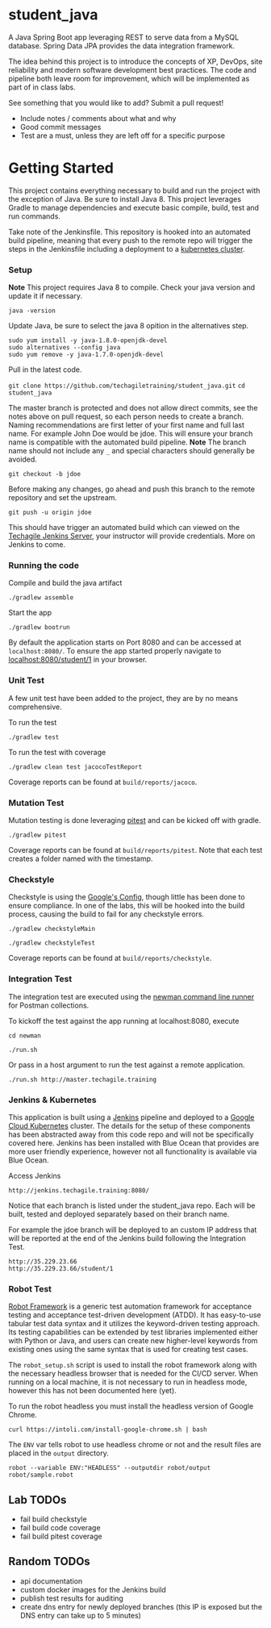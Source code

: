 # student_java #

A Java Spring Boot app leveraging REST to serve data from a MySQL database.  Spring Data JPA provides the data integration framework.

The idea behind this project is to introduce the concepts of XP, DevOps, site reliability and  modern software development best practices. The code and pipeline both leave room for improvement, which will be implemented as part of in class labs.

See something that you would like to add? Submit a pull request!

- Include notes / comments about what and why
- Good commit messages
- Test are a must, unless they are left off for a specific purpose

# Getting Started #

This project contains everything necessary to build and run the project with the exception of Java.  Be sure to install Java 8. This project leverages Gradle to manage dependencies and execute basic compile, build, test and run commands.

Take note of the Jenkinsfile.  This repository is hooked into an automated build pipeline, meaning that every push to the remote repo will trigger the steps in the Jenkinsfile including a deployment to a [kubernetes cluster](https://cloud.google.com/kubernetes-engine/docs/).

### Setup ###
**Note** This project requires Java 8 to compile. Check your java version and update it if necessary.

`java -version`

Update Java, be sure to select the java 8 opition in the alternatives step.
```
sudo yum install -y java-1.8.0-openjdk-devel
sudo alternatives --config java
sudo yum remove -y java-1.7.0-openjdk-devel
```

Pull in the latest code.

`git clone https://github.com/techagiletraining/student_java.git`
`cd student_java`

The master branch is protected and does not allow direct commits, see the notes above on pull request, so each person needs to create a branch.  Naming recommendations are first letter of your first name and full last name. For example John Doe would be jdoe. This will ensure your branch name is compatible with the automated build pipeline. **Note** The branch name should not include any `_` and special characters should generally be avoided.

`git checkout -b jdoe`

Before making any changes, go ahead and push this branch to the remote repository and set the upstream.

`git push -u origin jdoe`

This should have trigger an automated build which can viewed on the  [Techagile Jenkins Server](http://jenkins.techagile.training:8080/), your instructor will provide credentials. More on Jenkins to come.

### Running the code ###
Compile and build the java artifact

`./gradlew assemble`

Start the app

`./gradlew bootrun`

By default the application starts on Port 8080 and can be accessed at `localhost:8080/`.  To ensure the app started properly navigate to [localhost:8080/student/1](localhost:8080/student/1) in your browser.

### Unit Test ###
A few unit test have been added to the project, they are by no means comprehensive.

To run the test

`./gradlew test`

To run the test with coverage

`./gradlew clean test jacocoTestReport`

Coverage reports can be found at `build/reports/jacoco`.

### Mutation Test ###
Mutation testing is done leveraging [pitest](http://pitest.org/) and can be kicked off with gradle.

`./gradlew pitest`

Coverage reports can be found at `build/reports/pitest`. Note that each test creates a folder named with the timestamp.

### Checkstyle ###
Checkstyle is using the [Google's Config](https://github.com/checkstyle/checkstyle/blob/master/src/main/resources/google_checks.xml), though little has been done to ensure compliance.  In one of the labs, this will be hooked into the build process, causing the build to fail for any checkstyle errors.

`./gradlew checkstyleMain`

`./gradlew checkstyleTest`

Coverage reports can be found at `build/reports/checkstyle`.

### Integration Test ###
The integration test are executed using the [newman command line runner](https://www.getpostman.com/docs/v6/postman/collection_runs/command_line_integration_with_newman) for Postman collections.

To kickoff the test against the app running at localhost:8080, execute

`cd newman`

`./run.sh`

Or pass in a host argument to run the test against a remote application.

`./run.sh http://master.techagile.training`

### Jenkins & Kubernetes ###
This application is built using a [Jenkins](https://jenkins.io/) pipeline and deployed to a [Google Cloud Kubernetes](https://cloud.google.com/kubernetes-engine/docs/) cluster. The details for the setup of these components has been abstracted away from this code repo and will not be specifically covered here. Jenkins has been installed with Blue Ocean that provides are more user friendly experience, however not all functionality is available via Blue Ocean.

Access Jenkins

`http://jenkins.techagile.training:8080/`

Notice that each branch is listed under the student_java repo.  Each will be built, tested and deployed separately based on their branch name.

For example the jdoe branch will be deployed to an custom IP address that will be reported at the end of the Jenkins build following the Integration Test.

```
http://35.229.23.66
http://35.229.23.66/student/1
```

### Robot Test ###
[Robot Framework](http://robotframework.org/) is a generic test automation framework for acceptance testing and acceptance test-driven development (ATDD). It has easy-to-use tabular test data syntax and it utilizes the keyword-driven testing approach. Its testing capabilities can be extended by test libraries implemented either with Python or Java, and users can create new higher-level keywords from existing ones using the same syntax that is used for creating test cases.

The `robot_setup.sh` script is used to install the robot framework along with the necessary headless browser that is needed for the CI/CD server.  When running on a local machine, it is not necessary to run in headless mode, however this has not been documented here (yet).

To run the robot headless you must install the headless version of Google Chrome.

```
curl https://intoli.com/install-google-chrome.sh | bash
```

The `ENV` var tells robot to use headless chrome or not and the result files are placed in the `output` directory.

```
robot --variable ENV:"HEADLESS" --outputdir robot/output robot/sample.robot
```

## Lab TODOs ##
- fail build checkstyle
- fail build code coverage
- fail build pitest coverage

## Random TODOs ##
- api documentation
- custom docker images for the Jenkins build
- publish test results for auditing
- create dns entry for newly deployed branches (this IP is exposed but the DNS entry can take up to 5 minutes)
